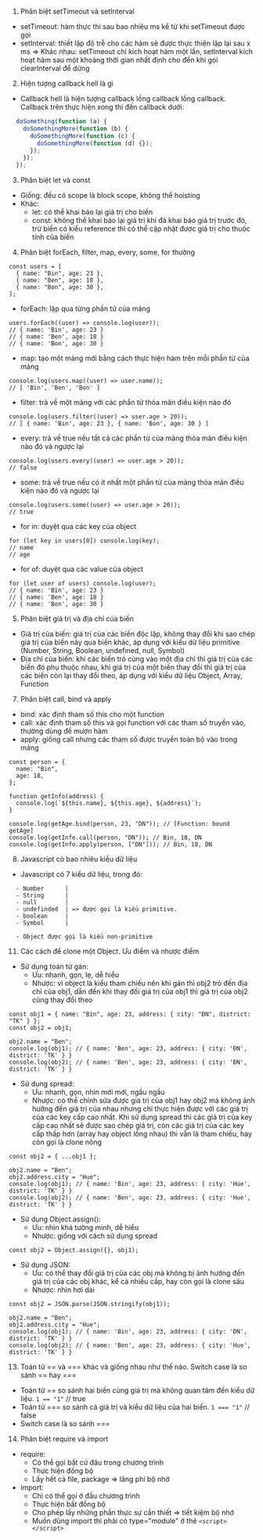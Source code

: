 1. Phân biệt setTimeout và setInterval

- setTimeout: hàm thực thi sau bao nhiêu ms kể từ khi setTimeout được gọi
- setInterval: thiết lập độ trễ cho các hàm sẽ được thực thiện lặp lại sau x ms
  => Khác nhau: setTimeout chỉ kích hoạt hàm một lần, setInterval kích hoạt hàm sau một khoảng thời gian nhất định cho đến khi gọi clearInterval để dừng

2. Hiện tượng callback hell là gì

- Callback hell là hiện tượng callback lồng callback lồng callback. Callback trên thực hiện xong thì đến callback dưới:

```js
  doSomething(function (a) {
    doSomethingMore(function (b) {
      doSomethingMore(function (c) {
        doSomethingMore(function (d) {});
      });
    });
  });
```

3. Phân biệt let và const

- Giống: đều có scope là block scope, không thể hoisting
- Khác:
  - let: có thể khai báo lại giá trị cho biến
  - const: không thể khai báo lại giá trị khi đã khai báo giá trị trước đó, trừ biến có kiểu reference thì có thể cập nhật được giá trị cho thuộc tính của biến

4. Phân biệt forEach, filter, map, every, some, for thường

```
const users = [
  { name: "Bin", age: 23 },
  { name: "Ben", age: 18 },
  { name: "Bon", age: 30 },
];
```

- forEach: lặp qua từng phần tử của mảng

```
users.forEach((user) => console.log(user));
// { name: 'Bin', age: 23 }
// { name: 'Ben', age: 18 }
// { name: 'Bon', age: 30 }
```

- map: tạo một mảng mới bằng cách thực hiện hàm trên mỗi phần tử của mảng

```
console.log(users.map((user) => user.name));
// [ 'Bin', 'Ben', 'Bon' ]
```

- filter: trả về một mảng với các phẩn tử thỏa mãn điều kiện nào đó

```
console.log(users.filter((user) => user.age > 20));
// [ { name: 'Bin', age: 23 }, { name: 'Bon', age: 30 } ]
```

- every: trả về true nếu tất cả các phần tử của mảng thỏa mãn điều kiện nào đó và ngược lại

```
console.log(users.every((user) => user.age > 20));
// false
```

- some: trả về true nếu có ít nhất một phần tử của mảng thỏa mãn điều kiện nào đó và ngược lại

```
console.log(users.some((user) => user.age > 20));
// true
```

- for in: duyệt qua các key của object

```
for (let key in users[0]) console.log(key);
// name
// age
```

- for of: duyệt qua các value của object

```
for (let user of users) console.log(user);
// { name: 'Bin', age: 23 }
// { name: 'Ben', age: 18 }
// { name: 'Bon', age: 30 }
```

5. Phân biệt giá trị và địa chỉ của biến

- Giá trị của biến: giá trị của các biến độc lập, không thay đổi khi sao chép giá trị của biến này qua biến khác, áp dụng với kiểu dữ liệu primitive (Number, String, Boolean, undefined, null, Symbol)
- Địa chỉ của biến: khi các biến trỏ cùng vào một địa chỉ thì giá trị của các biến đó phụ thuộc nhau, khi giá trị của một biến thay đổi thì giá trị của các biến còn lại thay đổi theo, áp dụng với kiểu dữ liệu Object, Array, Function

7. Phân biệt call, bind và apply

- bind: xác định tham số this cho một function
- call: xác định tham số this và gọi function với các tham số truyền vào, thường dùng để mượn hàm
- apply: giống call nhưng các tham số được truyền toàn bộ vào trong mảng

```
const person = {
  name: "Bin",
  age: 18,
};

function getInfo(address) {
  console.log(`${this.name}, ${this.age}, ${address}`);
}

console.log(getAge.bind(person, 23, "DN")); // [Function: bound getAge]
console.log(getInfo.call(person, "DN")); // Bin, 18, DN
console.log(getInfo.apply(person, ["DN"])); // Bin, 18, DN
```

8. Javascript có bao nhiêu kiểu dữ liệu

- Javascript có 7 kiểu dữ liệu, trong đó:
```
  - Number      |
  - String      |
  - null        |
  - undefinded  | => được gọi là kiểu primitive.
  - boolean     |
  - Symbol      |

  - Object được gọi là kiểu non-primitive
```

11. Các cách để clone một Object. Ưu điểm và nhược điểm

- Sử dụng toán tử gán:
  - Ưu: nhanh, gọn, lẹ, dễ hiểu
  - Nhược: vì object là kiểu tham chiếu nên khi gán thì obj2 trỏ đến địa chỉ của obj1, dẫn đến khi thay đổi giá trị của obj1 thì giá trị của obj2 cũng thay đổi theo

```
const obj1 = { name: "Bin", age: 23, address: { city: "ĐN", district: "TK" } };
const obj2 = obj1;

obj2.name = "Ben";
console.log(obj1); // { name: 'Ben', age: 23, address: { city: 'ĐN', district: 'TK' } }
console.log(obj2); // { name: 'Ben', age: 23, address: { city: 'ĐN', district: 'TK' } }
```

- Sử dụng spread:
  - Ưu: nhanh, gọn, nhìn mới mới, ngầu ngầu
  - Nhược: có thể chỉnh sửa được giá trị của obj1 hay obj2 mà không ảnh hưởng đến giá trị của nhau nhưng chỉ thực hiện được với các giá trị của các key cấp cao nhất. Khi sử dụng spread thì các giá trị của key cấp cao nhất sẽ được sao chép giá trị, còn các giá trị của các key cấp thấp hơn (array hay object lồng nhau) thì vẫn là tham chiếu, hay còn gọi là clone nông

```
const obj2 = { ...obj1 };

obj2.name = "Ben";
obj2.address.city = "Hue";
console.log(obj1); // { name: 'Bin', age: 23, address: { city: 'Hue', district: 'TK' } }
console.log(obj2); // { name: 'Ben', age: 23, address: { city: 'Hue', district: 'TK' } }
```

- Sử dụng Object.assign():
  - Ưu: nhìn khá tường minh, dễ hiểu
  - Nhược: giống với cách sử dụng spread

```
const obj2 = Object.assign({}, obj1);
```

- Sử dụng JSON:
  - Ưu: có thể thay đổi giá trị của các obj mà không bị ảnh hưởng đến giá trị của các obj khác, kể cả nhiều cấp, hay còn gọi là clone sâu
  - Nhược: nhìn hơi dài

```
const obj2 = JSON.parse(JSON.stringify(obj1));

obj2.name = "Ben";
obj2.address.city = "Hue";
console.log(obj1); // { name: 'Bin', age: 23, address: { city: 'ĐN', district: 'TK' } }
console.log(obj2); // { name: 'Ben', age: 23, address: { city: 'Hue', district: 'TK' } }
```

13. Toán tử == và === khác và giống nhau như thế nào. Switch case là so sánh == hay ===

- Toán tử == so sánh hai biến cùng giá trị mà không quan tâm đến kiểu dữ liệu. `1 == "1"` // true
- Toán tử === so sánh cả giá trị và kiểu dữ liệu của hai biến. `1 === "1"` // false
- Switch case là so sánh ===

14. Phân biệt require và import

- require:
  - Có thể gọi bất cứ đâu trong chương trình
  - Thực hiện đồng bộ
  - Lấy hết cả file, package => lãng phí bộ nhớ
- import:
  - Chỉ có thể gọi ở đầu chương trình
  - Thực hiện bất đồng bộ
  - Cho phép lấy những phần thực sự cần thiết => tiết kiệm bộ nhớ
  - Muốn dùng import thì phải có type="module" ở thẻ `<script></script>`
